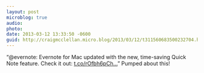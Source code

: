 ```yaml
---
layout: post
microblog: true
audio: 
photo: 
date: 2013-03-12 13:33:50 -0600
guid: http://craigmcclellan.micro.blog/2013/03/12/t311560683500232704.html
---
```

“@evernote: Evernote for Mac updated with the new, time-saving Quick Note feature. Check it out: [t.co/rOfbh6pCh...](http://t.co/rOfbh6pChz)”  Pumped about this!
